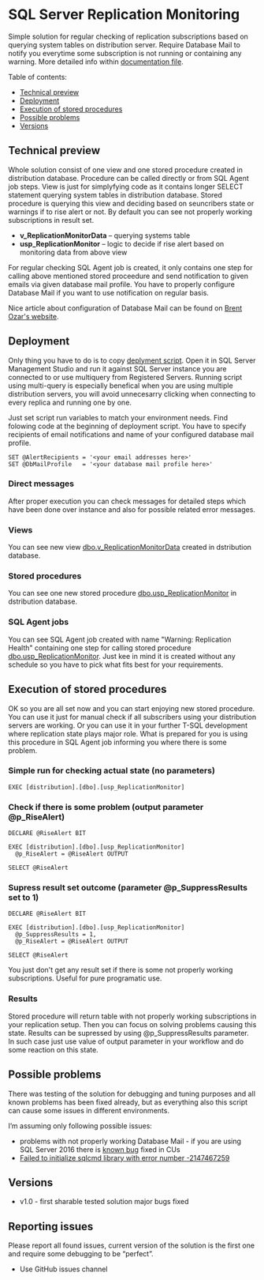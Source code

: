 # SQL Server Replication Monitoring
Simple solution for regular checking of replication subscriptions based on querying system tables on distribution server. Require Database Mail to notify you everytime some subscription is not running or containing any warning. More detailed info within [documentation file](docs/SQL%20Server%20Replication%20Monitoring%20-%20documentation.pdf).

Table of contents:
  * [Technical preview](#technical-preview)
  * [Deployment](#deployment)
  * [Execution of stored procedures](#execution-of-stored-procedures)
  * [Possible problems](#possible-problems)
  * [Versions](#versions)

## Technical preview

Whole solution consist of one view and one stored procedure created in distribution database. Procedure can be called directly or from SQL Agent job steps. View is just for simplyfying code as it contains longer SELECT statement querying system tables in distribution database. Stored procedure is querying this view and deciding based on seuncribers state or warnings if to rise alert or not. By default you can see not properly working subscriptions in result set.  

*	**v_ReplicationMonitorData** – querying systems table
*	**usp_ReplicationMonitor** – logic to decide if rise alert based on monitoring data from above view

For regular checking SQL Agent job is created, it only contains one step for calling above mentioned stored proceedure and send notification to given emails via given database mail profile. You have to properly configure Database Mail if you want to use notification on regular basis. 

Nice article about configuration of Database Mail can be found on [Brent Ozar's website](https://www.brentozar.com/blitz/database-mail-configuration/).

## Deployment 
Only thing you have to do is to copy [deplyment script](SQL%20Server%20Replication%20Monitoring.sql). Open it in SQL Server Management Studio and run it against SQL Server instance you are connected to or use multiquery from Registered Servers. Running script using multi-query is especially benefical when you are using multiple distribution servers, you will avoid unnecesarry clicking when connecting to every replica and running one by one. 

Just set script run variables to match your environment needs. Find folowing code at the beginning of deployment script. You have to specify recipients of email notifications and name of your configured database mail profile.

```
SET @AlertRecipients = '<your email addresses here>'		
SET @DbMailProfile	 = '<your database mail profile here>'
```

### Direct messages

After proper execution you can check messages for detailed steps which have been done over instance and also for possible related error messages.

### Views

You can see new view [dbo.v_ReplicationMonitorData](views/v_ReplicationMonitorData.sql) created in dstribution database.

### Stored procedures

You can see one new stored procedure [dbo.usp_ReplicationMonitor](stored%20procedures/usp_ReplicationMonitor.sql) in dstribution database.

### SQL Agent jobs

You can see SQL Agent job created with name "Warning: Replication Health" containing one step for calling stored procedure [dbo.usp_ReplicationMonitor](stored%20procedures/usp_ReplicationMonitor.sql). Just kee in mind it is created without any schedule so you have to pick what fits best for your requirements.

## Execution of stored procedures

OK so you are all set now and you can start enjoying new stored procedure. You can use it just for manual check if all subscribers using your distribution servers are working. Or you can use it in your further T-SQL development where replication state plays major role. What is prepared for you is using this procedure in SQL Agent job informing you where there is some problem.

### Simple run for checking actual state (no parameters)
```
EXEC [distribution].[dbo].[usp_ReplicationMonitor]
```

### Check if there is some problem (output parameter @p_RiseAlert)
```
DECLARE @RiseAlert BIT	

EXEC [distribution].[dbo].[usp_ReplicationMonitor] 
  @p_RiseAlert = @RiseAlert OUTPUT		

SELECT @RiseAlert
```

### Supress result set outcome (parameter @p_SuppressResults set to 1)
```
DECLARE @RiseAlert BIT	

EXEC [distribution].[dbo].[usp_ReplicationMonitor] 
  @p_SuppressResults = 1, 
  @p_RiseAlert = @RiseAlert OUTPUT		

SELECT @RiseAlert
```
You just don't get any result set if there is some not properly working subscriptions. Useful for pure programatic use.

### Results

Stored procedure will return table with not properly working subscriptions in your replication setup. Then you can focus on solving problems causing this state. Results can be supressed by using @p_SuppressResults parameter. In such case just use value of output parameter in your workflow and do some reaction on this state.

## Possible problems
There was testing of the solution for debugging and tuning purposes and all known problems has been fixed already, but as everything also this script can cause some issues in different environments. 

I’m assuming only following possible issues:
* problems with not properly working Database Mail - if you are using SQL Server 2016 there is [known bug](https://support.microsoft.com/en-hk/help/3186435/sql-server-2016-database-mail-doesn-t-work-when-net-framework-3-5) fixed in CUs 
* [Failed to initialize sqlcmd library with error number -2147467259](https://blog.sqlauthority.com/2015/06/13/sql-server-login-failed-for-user-nt-authorityanonymous-logon/)

## Versions
* v1.0 - first sharable tested solution major bugs fixed

## Reporting issues

Please report all found issues, current version of the solution is the first one and require some debugging to be “perfect”.

*	Use GitHub issues channel


